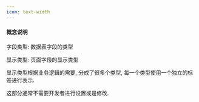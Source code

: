 ```yaml
---
icon: text-width
---
```


#### 概念说明

字段类型: 数据表字段的类型

显示类型: 页面字段的显示类型

显示类型根据业务逻辑的需要, 分成了很多个类型, 每一个类型使用一个独立的标签进行表示. 

这部分通常不需要开发者进行设置或是修改.

